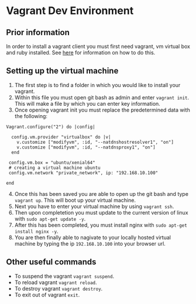 # Vagrant Dev Environment

## Prior information

In order to install a vagrant client you must first need vagrant, vm virtual box and ruby installed.
See [here](https://github.com/khanmaster/vb_vagrant_installtion) for information on how to do this.

## Setting up the virtual machine

1) The first step is to find a folder in which you would like to install your vagrant.
2) Within this file you must open git bash as admin and enter `vagrant init`. This will make a file by which you can enter key information.
3) Once opening vagrant init you must replace the predetermined data with the following:
```
Vagrant.configure("2") do |config|

  config.vm.provider "virtualbox" do |v|
    v.customize ["modifyvm", :id, "--natdnshostresolver1", "on"]
    v.customize ["modifyvm", :id, "--natdnsproxy1", "on"]
  end

 config.vm.box = "ubuntu/xenial64"
 # creating a virtual machine ubuntu 
 config.vm.network "private_network", ip: "192.168.10.100"
 
end
```
4) Once this has been saved you are able to open up the git bash and type `vagrant up`. This will boot up your virtual machine.
5) Next you have to enter your virtual machine by using `vagrant ssh`.
6) Then upon completetion you must update to the current version of linux with `sudo apt-get update -y`.
7) After this has been completed, you must install nginx with `sudo apt-get install nginx -y`.
8) You are then finally able to nagivate to your locally hosted virtual machine by typing the ip `192.168.10.100` into your browser url.

## Other useful commands

- To suspend the vagrant `vagrant suspend`.
- To reload vagrant `vagrant reload`.
- To destroy vagrant `vagrant destroy`.
- To exit out of vagrant `exit`.